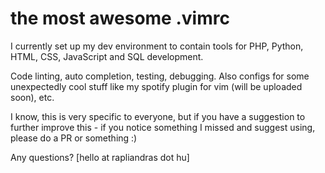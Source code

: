 # the most awesome .vimrc

I currently set up my dev environment to contain tools for PHP,
Python, HTML, CSS, JavaScript and SQL development.

Code linting, auto completion, testing, debugging.
Also configs for some unexpectedly cool stuff like my spotify plugin for vim (will be uploaded soon), etc.

I know, this is very specific to everyone,
but if you have a suggestion to further improve this - if you notice something I missed and suggest using,
please do a PR or something :)

Any questions?
[hello at rapliandras dot hu]
